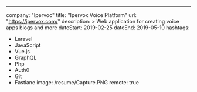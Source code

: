 ---
company: "Ipervoc"
title: "Ipervox Voice Platform"
url: "https://ipervox.com/"
description: >
  Web application for creating voice apps blogs and more 
dateStart: 2019-02-25
dateEnd: 2019-05-10
hashtags:
  - Laravel
  - JavaScript
  - Vue.js
  - GraphQL
  - Php
  - Auth0
  - Git
  - Fastlane
image: /resume/Capture.PNG
remote: true
